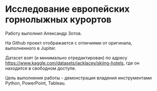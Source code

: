 # Исследование европейских горнолыжных курортов

Работу выполнил Александр Зотов.

На Github проект отображается с отличиями от оригинала, выполненного в Jupiter.

Датасет взят (и минимально отредактирован) по адресу https://www.kaggle.com/datasets/jacklacey/skiing-hotels, где он находится в свободном доступе.

Цель выполнения работы - демонстрация владения инструментами Python, PowerPoint, Tableau.
